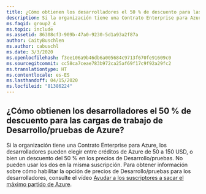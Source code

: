 ```yaml
---
title: ¿Cómo obtienen los desarrolladores el 50 % de descuento para las cargas de trabajo de Desarrollo/pruebas de Azure?
description: Si la organización tiene una Contrato Enterprise para Azure, los desarrolladores pueden elegir...
ms.faqid: group2_4
ms.topic: include
ms.assetid: 86308cf3-909b-47a0-9230-5d1a93a2f87a
author: CaityBuschlen
ms.author: cabuschl
ms.date: 3/3/2020
ms.openlocfilehash: f3ee106a9b46db6a005684c9713f670fe91609c0
ms.sourcegitcommit: cc58ca7ceae783b972ca25af69f17c9f92a29fc2
ms.translationtype: HT
ms.contentlocale: es-ES
ms.lasthandoff: 04/15/2020
ms.locfileid: "81386224"
---
```

## <a name="how-do-my-developers-get-50-off-azure-devtest-workloads"></a>¿Cómo obtienen los desarrolladores el 50 % de descuento para las cargas de trabajo de Desarrollo/pruebas de Azure?

Si la organización tiene una Contrato Enterprise para Azure, los desarrolladores pueden elegir entre créditos de Azure de 50 a 150 USD, o bien un descuento del 50 % en los precios de Desarrollo/pruebas. No pueden usar los dos en la misma suscripción. Para obtener información sobre cómo habilitar la opción de precios de Desarrollo/pruebas para los desarrolladores, consulte el vídeo [Ayudar a los suscriptores a sacar el máximo partido de Azure](https://aka.ms/HelpingSubscriberswithAzure).
